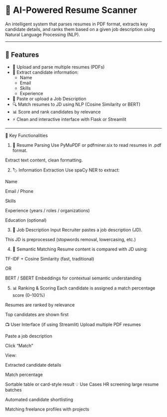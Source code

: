 # 🤖 AI-Powered Resume Scanner

An intelligent system that parses resumes in PDF format, extracts key candidate details, and ranks them based on a given job description using Natural Language Processing (NLP).

---

## 🚀 Features

- 📄 Upload and parse multiple resumes (PDFs)
- 🧠 Extract candidate information:
  - Name
  - Email
  - Skills
  - Experience
- 📝 Paste or upload a Job Description
- 🔍 Match resumes to JD using NLP (Cosine Similarity or BERT)
- 📊 Score and rank candidates by relevance
- ⚡ Clean and interactive interface with Flask or Streamlit

---
🧩 Key Functionalities
1. 📄 Resume Parsing
Use PyMuPDF or pdfminer.six to read resumes in .pdf format.

Extract text content, clean formatting.

2. 🏷️ Information Extraction
Use spaCy NER to extract:

Name

Email / Phone

Skills

Experience (years / roles / organizations)

Education (optional)

3. 📌 Job Description Input
Recruiter pastes a job description (JD).

This JD is preprocessed (stopwords removal, lowercasing, etc.)

4. 🧠 Semantic Matching
Resume content is compared with JD using:

TF-IDF + Cosine Similarity (fast, traditional)

OR

BERT / SBERT Embeddings for contextual semantic understanding

5. 📊 Ranking & Scoring
Each candidate is assigned a match percentage score (0–100%)

Resumes are ranked by relevance

Top candidates are shown first

📺 User Interface (if using Streamlit)
Upload multiple PDF resumes

Paste a job description

Click “Match”

View:

Extracted candidate details

Match percentage

Sortable table or card-style result
💡 Use Cases
HR screening large resume batches

Automated candidate shortlisting

Matching freelance profiles with projects

